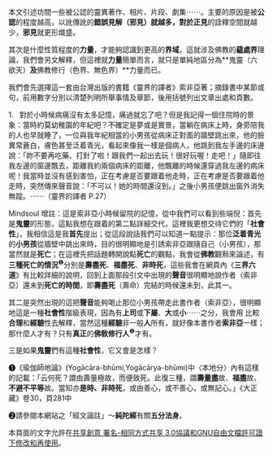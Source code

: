 本文引述坊間一些被公認的靈異著作、相片、片段、劇集⋯⋯。主要的原因是被**公認**的程度越高，以訛傳訛的**錯誤見解（邪見）**就越多，對於**正見**的詮釋空間就越少，**邪見**就更形熾盛。

其次是什麼性質程度的**力量**，才能夠認識到更高的**界域**，這就涉及佛教的**藴處界**理論，我們會另文解釋，但這裡就**力量**簡單而言，就只是單純地區分為**鬼靈（六欲天）**及**佛教修行（色界、無色界）**力量而已。

我們會先選擇這一套由台灣出版的書籍《靈界的譯者》索非亞著；摘錄書中某節或句，前用數字分別以清楚列明所舉事情及章節，後用括號列出文章出處和頁數。

1\.   對於小時候病痛沒有太多記憶，痛過就忘了吧？但是我記得一個住院時的景象：當時約莫幼稚園的年紀吧？不確定是夢或是實景，當躺在病床上時，身旁陪我的人也早就睡了，一位與我年紀相當的小男孩從病床正對面的牆壁跳出來，他的臉異常蒼白，膚色甚至泛着青光，看起來像我一樣是個病人，他跳到我左手邊的床邊說：「妳不要再吃藥、打針了啦！跟我們一起出去玩！很好玩喔！走吧！」隨即往我左邊的窗邊飄去，距離我約兩個病床的距離，他飄離的時候還穿過我左邊的病床呢！我當時並沒有感到害怕，正在考慮是否要跟着他走時，正在考慮是否要跟着他走時，突然傳來聲音說：「不可以！她的時間還沒到。」之後小男孩便跳出窗外消失無蹤。⋯⋯（靈界的譯者 P.27）

Mindsoul 增註：這是索非亞小時候留院的記憶，從中我們可以看到些端倪：首先是**鬼靈**的形態，這點我想在跟着的第二點詳細交代，這裡我更想交待它們的「**社會性**」，我相信這是我**首先**提出；從這段說話我們可以知道一點提示：那位**泛着青光**的**小男孩**從牆壁中跳出來時，目的很明顯地是引誘索非亞跟隨自己（小男孩），那當然就是**死亡**；在這裡先把話題轉開說點**死亡**的觀點，我會從**佛教**觀㸃來論述，有**三種死亡的情況**<sup>❶</sup>分別是**壽盡死**、**福盡死**、**非時死**，這些我會在網頁內《**三界六道**》有比較詳細的說明，回到上面那段引文中出現的**聲音**很明顯地說作者（索非亞）還未到**死亡的時間**，即**壽盡死**（壽命）完結的時候還未到，此其一。

其二是突然出現的這把**聲音**能夠喝止那位小男孩帶走此書作者（索非亞），很明顯地這是一種**社會性**階級表現，因為有**上司**或**下屬**、**大**或**小**⋯⋯之分，我會用 比較**合理**和**經驗**性去解釋，當然這種**經驗**非一般**人**所有，就好像本書作者**索非亞**一樣；那什麼人才有？只有**真正**的**佛敎修行人**<sup>❷</sup>才有。

三是如果**鬼靈**們有這種**社會性**，它又會是怎樣？

❶《瑜伽師地論》(Yogācāra-bhūmi,Yogācārya-bhūmi)中〈本地分〉內有這樣的記載：「云何死？謂由壽量極故，而便致死。此復三種，謂**壽量盡**故、**福盡**故、**不避不平等**故。當知亦**是時、非時死**，或由善心，或不善心，或無記心。」《大正藏》卷30，頁281中

❷請參閱本網站之「經文論註」～**純陀經**有關**五分法身**。

本頁面的文字允許在[共享創意 署名-相同方式共享 3.0協議和](https://zh.wikipedia.org/wiki/Wikipedia:CC-BY-SA-3.0协议文本 "wikilink")[GNU自由文檔許可證下修改和再使用](https://zh.wikipedia.org/wiki/Wikipedia:GNU自由文档许可证文本 "wikilink")。